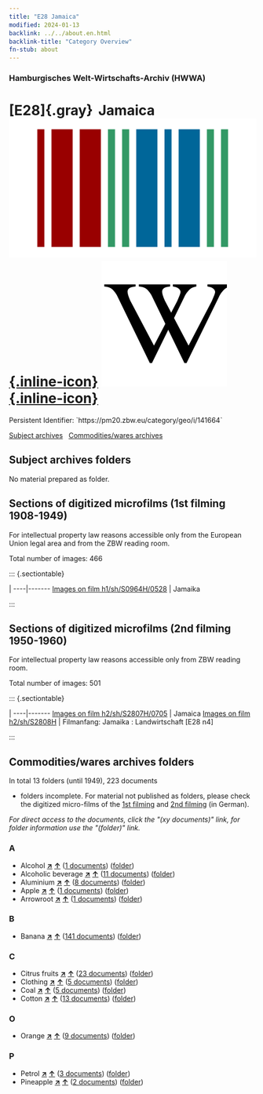 ```yaml
---
title: "E28 Jamaica"
modified: 2024-01-13
backlink: ../../about.en.html
backlink-title: "Category Overview"
fn-stub: about
---
```


### Hamburgisches Welt-Wirtschafts-Archiv (HWWA)

# [E28]{.gray}&#8201; Jamaica &#160; [![Wikidata](/images/Wikidata-logo.svg "Wikidata"){.inline-icon}](http://www.wikidata.org/entity/Q766) [![Wikipedia](/images/Wikipedia-W.svg "Wikipedia"){.inline-icon}](https://en.wikipedia.org/wiki/Jamaica)

<div class="hint">Persistent Identifier: `https://pm20.zbw.eu/category/geo/i/141664`</div>





[Subject archives](#subject-archives-folders) &#160; [Commodities/wares archives](#commoditieswares-archives-folders)




## Subject archives folders








No material prepared as folder.



<a id="filmsections" />

## Sections of digitized microfilms (1st filming 1908-1949)

<p>For intellectual property law reasons accessible only from the European Union legal area and from the ZBW reading room.</p>



<p>Total number of images: 466</p>




::: {.sectiontable}

 | 
----|-------
<a class="btn" href="https://pm20.zbw.eu/film/h1/sh/S0964H/0528" rel="nofollow">Images on film h1/sh/S0964H/0528</a> | Jamaika


:::




## Sections of digitized microfilms (2nd filming 1950-1960)

<p>For intellectual property law reasons accessible only from ZBW reading room.</p>



<p>Total number of images: 501</p>




::: {.sectiontable}

 | 
----|-------
<a class="btn" href="https://pm20.zbw.eu/film/h2/sh/S2807H/0705" rel="nofollow">Images on film h2/sh/S2807H/0705</a> | Jamaica
<a class="btn" href="https://pm20.zbw.eu/film/h2/sh/S2808H" rel="nofollow">Images on film h2/sh/S2808H</a> | Filmanfang: Jamaika : Landwirtschaft [E28 n4]


:::














## Commodities/wares archives folders











In total 13 folders (until 1949), 223 documents
- folders incomplete.  For material not published as folders, please check the
digitized micro-films of the [1st filming](/film/h1_wa.de.html) and [2nd
filming](/film/h2_wa.de.html) (in German).

_For direct access to the documents, click the "(xy documents)" link, for folder information use the "(folder)" link._



### A

- Alcohol [**&nearr;**](../../../ware/i/163481/about.en.html "Alcohol (xXX all over the world)") [**&uarr;**](../../../ware/about.en.html#PID13-Ko02 "Ware category system") (<a href="https://pm20.zbw.eu/iiifview/folder/wa/163481,141664" title="about: Alcohol : Jamaica" target="_blank">1 documents</a>) ([folder](../../../../folder/wa/1634xx/163481/1416xx/141664/about.en.html))
- Alcoholic beverage [**&nearr;**](../../../ware/i/141966/about.en.html "Alcoholic beverage (xXX all over the world)") [**&uarr;**](../../../ware/about.en.html#PID20.02-Sp "Ware category system") (<a href="https://pm20.zbw.eu/iiifview/folder/wa/141966,141664" title="about: Alcoholic beverage : Jamaica" target="_blank">11 documents</a>) ([folder](../../../../folder/wa/1419xx/141966/1416xx/141664/about.en.html))
- Aluminium [**&nearr;**](../../../ware/i/141969/about.en.html "Aluminium (xXX all over the world)") [**&uarr;**](../../../ware/about.en.html#PID07.01-Lm01 "Ware category system") (<a href="https://pm20.zbw.eu/iiifview/folder/wa/141969,141664" title="about: Aluminium : Jamaica" target="_blank">8 documents</a>) ([folder](../../../../folder/wa/1419xx/141969/1416xx/141664/about.en.html))
- Apple [**&nearr;**](../../../ware/i/141980/about.en.html "Apple (xXX all over the world)") [**&uarr;**](../../../ware/about.en.html#PLW04-Ob01 "Ware category system") (<a href="https://pm20.zbw.eu/iiifview/folder/wa/141980,141664" title="about: Apple : Jamaica" target="_blank">1 documents</a>) ([folder](../../../../folder/wa/1419xx/141980/1416xx/141664/about.en.html))
- Arrowroot [**&nearr;**](../../../ware/i/142005/about.en.html "Arrowroot (xXX all over the world)") [**&uarr;**](../../../ware/about.en.html#PLW04-Kf01 "Ware category system") (<a href="https://pm20.zbw.eu/iiifview/folder/wa/142005,141664" title="about: Arrowroot : Jamaica" target="_blank">1 documents</a>) ([folder](../../../../folder/wa/1420xx/142005/1416xx/141664/about.en.html))

### B

- Banana [**&nearr;**](../../../ware/i/142038/about.en.html "Banana (xXX all over the world)") [**&uarr;**](../../../ware/about.en.html#PLW04-Bn "Ware category system") (<a href="https://pm20.zbw.eu/iiifview/folder/wa/142038,141664" title="about: Banana : Jamaica" target="_blank">141 documents</a>) ([folder](../../../../folder/wa/1420xx/142038/1416xx/141664/about.en.html))

### C

- Citrus fruits [**&nearr;**](../../../ware/i/141948/about.en.html "Citrus fruits (xXX all over the world)") [**&uarr;**](../../../ware/about.en.html#PLW04-Zs "Ware category system") (<a href="https://pm20.zbw.eu/iiifview/folder/wa/141948,141664" title="about: Citrus fruits : Jamaica" target="_blank">23 documents</a>) ([folder](../../../../folder/wa/1419xx/141948/1416xx/141664/about.en.html))
- Clothing [**&nearr;**](../../../ware/i/142106/about.en.html "Clothing (xXX all over the world)") [**&uarr;**](../../../ware/about.en.html#PID19-Bk "Ware category system") (<a href="https://pm20.zbw.eu/iiifview/folder/wa/142106,141664" title="about: Clothing : Jamaica" target="_blank">5 documents</a>) ([folder](../../../../folder/wa/1421xx/142106/1416xx/141664/about.en.html))
- Coal [**&nearr;**](../../../ware/i/143120/about.en.html "Coal (xXX all over the world)") [**&uarr;**](../../../ware/about.en.html#PRB02.01 "Ware category system") (<a href="https://pm20.zbw.eu/iiifview/folder/wa/143120,141664" title="about: Coal : Jamaica" target="_blank">5 documents</a>) ([folder](../../../../folder/wa/1431xx/143120/1416xx/141664/about.en.html))
- Cotton [**&nearr;**](../../../ware/i/142089/about.en.html "Cotton (xXX all over the world)") [**&uarr;**](../../../ware/about.en.html#PLW04-Bw "Ware category system") (<a href="https://pm20.zbw.eu/iiifview/folder/wa/142089,141664" title="about: Cotton : Jamaica" target="_blank">13 documents</a>) ([folder](../../../../folder/wa/1420xx/142089/1416xx/141664/about.en.html))

### O

- Orange [**&nearr;**](../../../ware/i/141981/about.en.html "Orange (xXX all over the world)") [**&uarr;**](../../../ware/about.en.html#PLW04-Zs01 "Ware category system") (<a href="https://pm20.zbw.eu/iiifview/folder/wa/141981,141664" title="about: Orange : Jamaica" target="_blank">9 documents</a>) ([folder](../../../../folder/wa/1419xx/141981/1416xx/141664/about.en.html))

### P

- Petrol [**&nearr;**](../../../ware/i/142108/about.en.html "Petrol (xXX all over the world)") [**&uarr;**](../../../ware/about.en.html#PID13.02-Ks02 "Ware category system") (<a href="https://pm20.zbw.eu/iiifview/folder/wa/142108,141664" title="about: Petrol : Jamaica" target="_blank">3 documents</a>) ([folder](../../../../folder/wa/1421xx/142108/1416xx/141664/about.en.html))
- Pineapple [**&nearr;**](../../../ware/i/141970/about.en.html "Pineapple (xXX all over the world)") [**&uarr;**](../../../ware/about.en.html#PLW04-Tr01 "Ware category system") (<a href="https://pm20.zbw.eu/iiifview/folder/wa/141970,141664" title="about: Pineapple : Jamaica" target="_blank">2 documents</a>) ([folder](../../../../folder/wa/1419xx/141970/1416xx/141664/about.en.html))




